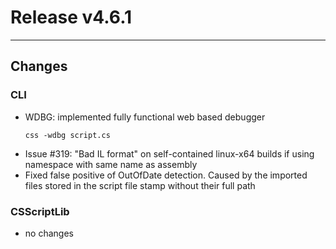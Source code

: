 # Release v4.6.1 

---

## Changes

### CLI

- WDBG: implemented fully functional web based debugger
  ```
  css -wdbg script.cs
  ``` 
- Issue #319: "Bad IL format" on self-contained linux-x64 builds if using namespace with same name as assembly
- Fixed false positive of OutOfDate detection. Caused by the imported files stored in the script file stamp without their full path

### CSScriptLib

- no changes





